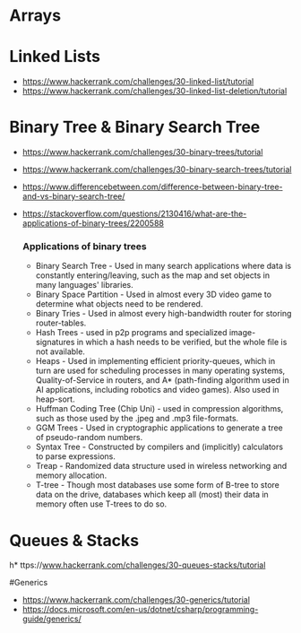 # Arrays

# Linked Lists
* https://www.hackerrank.com/challenges/30-linked-list/tutorial
* https://www.hackerrank.com/challenges/30-linked-list-deletion/tutorial

# Binary Tree & Binary Search Tree
* https://www.hackerrank.com/challenges/30-binary-trees/tutorial
* https://www.hackerrank.com/challenges/30-binary-search-trees/tutorial
* https://www.differencebetween.com/difference-between-binary-tree-and-vs-binary-search-tree/
* https://stackoverflow.com/questions/2130416/what-are-the-applications-of-binary-trees/2200588
  
  ### Applications of binary trees
   * Binary Search Tree - Used in many search applications where data is constantly entering/leaving, such as the map and set objects in many languages' libraries.
  * Binary Space Partition - Used in almost every 3D video game to determine what objects need to be rendered.
  * Binary Tries - Used in almost every high-bandwidth router for storing router-tables.
  * Hash Trees - used in p2p programs and specialized image-signatures in which a hash needs to be verified, but the whole file is not available.
  * Heaps - Used in implementing efficient priority-queues, which in turn are used for scheduling processes in many operating systems, Quality-of-Service in routers, and A* (path-finding algorithm used in AI applications, including robotics and video games). Also used in heap-sort.
  * Huffman Coding Tree (Chip Uni) - used in compression algorithms, such as those used by the .jpeg and .mp3 file-formats.
  * GGM Trees - Used in cryptographic applications to generate a tree of pseudo-random numbers.
  * Syntax Tree - Constructed by compilers and (implicitly) calculators to parse expressions.
  * Treap - Randomized data structure used in wireless networking and memory allocation.
  * T-tree - Though most databases use some form of B-tree to store data on the drive, databases which keep all (most) their data in memory often use T-trees to do so.


# Queues & Stacks 
h* ttps://www.hackerrank.com/challenges/30-queues-stacks/tutorial

#Generics
* https://www.hackerrank.com/challenges/30-generics/tutorial
* https://docs.microsoft.com/en-us/dotnet/csharp/programming-guide/generics/
